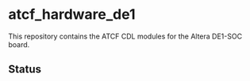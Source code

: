 # atcf_hardware_de1

This repository contains the ATCF CDL modules for the Altera DE1-SOC board.

## Status


